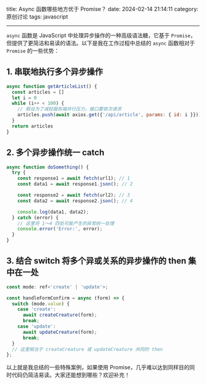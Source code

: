 title: Async 函数哪些地方优于 Promise？
date: 2024-02-14 21:14:11
category: 原创讨论
tags: javascript

---

`async` 函数是 JavaScript 中处理异步操作的一种高级语法糖，它基于 `Promise`，但提供了更简洁和易读的语法。以下是我在工作过程中总结的 `async` 函数相对于 `Promise` 的一些优势：

## 1. 串联地执行多个异步操作

```js
async function getArticleList() {
  const articles = []
  let i = 0
  while (i++ < 100) {
    // 假设为了减轻服务端并行压力，接口要依次请求
    articles.push(await axios.get({'/api/article', params: { id: i }}))
  }
  return articles
}
```

## 2. 多个异步操作统一 catch

```js
async function doSomething() {
  try {
    const response1 = await fetch(url1); // 1
    const data1 = await response1.json(); // 2

    const response2 = await fetch(url2); // 3
    const data2 = await response2.json(); // 4

    console.log(data1, data2);
  } catch (error) {
    // 这里将 1～4 四处可能产生的异常统一处理
    console.error('Error:', error);
  }
}
```

## 3. 结合 switch 将多个异或关系的异步操作的 then 集中在一处

```ts
const mode: ref<'create' | 'update'>;

const handleFormConfirm = async (form) => {
  switch (mode.value) {
    case 'create':
      await createCreature(form);
      break;
    case 'update':
      await updateCreature(form);
      break;
  }
  // 这里相当于 createCreature 或 updateCreature 共同的 then
};
```

以上就是我总结的一些特殊案例，如果使用 Promise，几乎难以达到同样目的同时代码仍简洁易读。大家还能想到哪些？欢迎补充！

